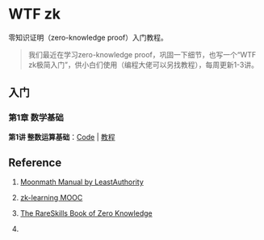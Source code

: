 # WTF zk

零知识证明（zero-knowledge proof）入门教程。

> 我们最近在学习zero-knowledge proof，巩固一下细节，也写一个“WTF zk极简入门”，供小白们使用（编程大佬可以另找教程），每周更新1-3讲。



## 入门

### 第1章 数学基础

**第1讲 整数运算基础**：[Code](./01_Integer/Integer.ipynb) | [教程](./01_Integer/readme.md) 


## Reference

1. [Moonmath Manual by LeastAuthority](https://github.com/LeastAuthority/moonmath-manual)

2. [zk-learning MOOC](https://zk-learning.org/)

3. [The RareSkills Book of Zero Knowledge](https://www.rareskills.io/zk-book)

4. 